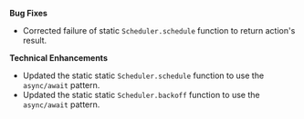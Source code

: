 **Bug Fixes**

* Corrected failure of static `Scheduler.schedule` function to return action's result.

**Technical Enhancements**

* Updated the static static `Scheduler.schedule` function to use the `async/await` pattern.
* Updated the static static `Scheduler.backoff` function to use the `async/await` pattern.